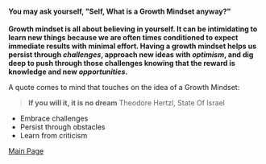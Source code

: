 #### You may ask yourself, "Self, What is a Growth Mindset anyway?" 

**Growth mindset is all about believing in yourself. It can be intimidating to learn new things because we are often times conditioned to expect immediate results with minimal effort. Having a growth mindset helps us persist through _challenges_, approach new ideas with _optimism_, and dig deep to push through those challenges knowing that the reward is knowledge and new _opportunities_.** 

A quote comes to mind that touches on the idea of a Growth Mindset:

>**If you will it, it is no dream**  Theodore Hertzl, State Of Israel



- Embrace challenges
- Persist through obstacles
- Learn from criticism

[Main Page](README.md)